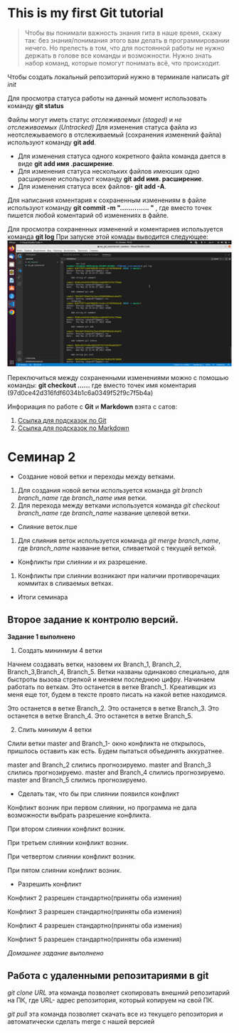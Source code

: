 # This is my first Git tutorial

>Чтобы вы понимали важность знания гита в наше время, скажу так: без знания/понимания этого вам делать в программировании нечего. Но прелесть в том, что для постоянной работы не нужно держать в голове все команды и возможности. Нужно знать набор команд, которые помогут понимать всё, что происходит.


Чтобы создать локальный репозиторий нужно в терминале написать *git init*

Для просмотра статуса работы на данный момент использовать команду **git status**

Файлы могут иметь статус *отслеживаемых (staged)* и *не отслеживаемых (Untracked)* Для изменения статуса файла из неотслежываемого в отслеживаемый (сохранения изменений файла) используют команду **git add**. 
* Для изменения статуса одного кокретного файла  команда дается в виде **git add имя .расширение**.
* Для изменения статуса нескольких файлов имеюших одно расширение используют команду **git add имя.    расширение**.
* Для изменения статуса всех файлов- **git add -A**.

Для написания коментария к сохраненным изменениям в файле используют команду **git commit -m "..............   "** , где вместо точек пишется любой коментарий об изменениях в файле.

Для просмотра сохраненных изменений и коментариев используется команда **git log**
При запуске этой комады выводится следующее:
![снимок экрана](git_log.png)

Переключиться между сохраненными изменениями можно с помошью команды: **git checkout ......** где вместо точек имя коментария (97d0ce42d316fdf6034b1c6a0349f52f9c7f5b4a)

Инфориация по работе с **Git** и **Markdown** взята с сатов:

1. [Ссылка для подсказок по Git](https://git-scm.com/book/ru/v2/%D0%92%D0%B2%D0%B5%D0%B4%D0%B5%D0%BD%D0%B8%D0%B5-%D0%9E-%D1%81%D0%B8%D1%81%D1%82%D0%B5%D0%BC%D0%B5-%D0%BA%D0%BE%D0%BD%D1%82%D1%80%D0%BE%D0%BB%D1%8F-%D0%B2%D0%B5%D1%80%D1%81%D0%B8%D0%B9)
2. [Ссылка для подсказок по Markdown](https://guides.hexlet.io/ru/markdown/)

# Семинар 2

* Создание новой ветки и переходы между ветками.

1. Для создания новой ветки используется команда *git branch branch_name* где *branch_name* имя ветки.
2. Для перехода между ветками используется команда *git checkout branch_name* где *branch_name* название целевой ветки.

* Слияние веток.пше

1. Для слияния веток используется команда *git merge branch_name*, где *branch_name* название ветки, сливаетмой с текущей веткой.

* Конфликты при слиянии и их разрешение.

1. Конфликты при слиянии возникают при наличии противоречащих коммитах в сливаемых ветках.

* Итоги семинара

## Второе задание к контролю версий.

**Задание 1 выполнено**

1. Создать мининмум 4 ветки

Начнем создавать ветки, назовем их Branch_1, Branch_2, Branch_3,Branch_4, Branch_5. Ветки названы одинаково специально, для быстроты вызова стрелкой и меняем последнюю цифру. Начинаем работать по веткам. Это останется в ветке Branch_1. Креативщик из меня еще тот, будем в тексте провто писать на какой ветке находимся.

Это останется в ветке Branch_2. 
Это останется в ветке Branch_3. 
Это останется в ветке Branch_4.
Это останется в ветке Branch_5.

2. Слить минимум 4 ветки

Слили ветки master and Branch_1- окно конфликта не открылось, пришлось оставить как есть. Будем пытаться объединять аккуратнее. 

master and Branch_2 слились прогнозируемо.
master and Branch_3 слились прогнозируемо.
master and Branch_4 слились прогнозируемо.
master and Branch_5 слились прогнозируемо.

* Сделать так, что бы при слиянии появился конфликт

Конфликт возник при первом слиянии, но программа не дала возможности выбрать разрешение конфликта.

При втором слиянии конфликт возник.

При третьем слиянии конфликт возник.

При четвертом слиянии конфликт возник.

При пятом слиянии конфликт возник.


* Разрешить конфликт

Конфликт 2 разрешен стандартно(приняты оба измения)

Конфликт 3 разрешен стандартно(приняты оба измения)

Конфликт 4 разрешен стандартно(приняты оба измения)

Конфликт 5 разрешен стандартно(приняты оба измения)

_*Домашнее задание выполнено*_

## Работа с удаленными репозитариями в git

*git clone URL* эта команда позволяет скопировать внешний репозитарий на ПК, где URL- адрес репозитория, который копируем на свой ПК.

*git pull* эта команда позволяет скачать все из текущего репозитория и автоматически
сделать merge с нашей версией


